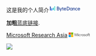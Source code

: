 这是我的个人简介<img src='./images/tiktok.png' style='width: 6em;'>

**加粗**[蓝底链接](mailto:ren.yi@bytedance.com).

[Microsoft Research Asia](https://www.microsoft.com/en-us/research/group/machine-learning-research-group/) <img src='./images/microsoft_logo.svg' style="width: 4em;">

<a href='https://scholar.google.com/citations?user=4FA6C0AAAAAJ'><img src="https://img.shields.io/endpoint?logo=Google%20Scholar&url=https%3A%2F%2Fcdn.jsdelivr.net%2Fgh%2FRayeRen%2Frayeren.github.io@google-scholar-stats%2Fgs_data_shieldsio.json&labelColor=f6f6f6&color=9cf&style=flat&label=citations"></a>

